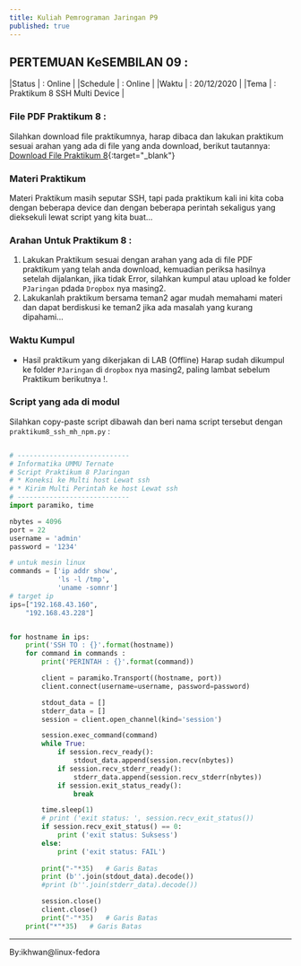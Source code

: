 ```yaml
---
title: Kuliah Pemrograman Jaringan P9
published: true
---
```


## PERTEMUAN KeSEMBILAN 09 :

|Status   | : Online                        |
|Schedule | : Online                        |
|Waktu    | : 20/12/2020                    |
|Tema     | : Praktikum 8 SSH Multi Device  |


### File PDF Praktikum 8 :

Silahkan download file praktikumnya, harap dibaca dan lakukan praktikum sesuai arahan yang ada di file yang anda download, berikut tautannya: [Download File Praktikum 8](assets/reff/pjar/Praktikum_PJar_8.pdf){:target="_blank"}

### Materi Praktikum

Materi Praktikum masih seputar SSH, tapi pada praktikum kali ini kita coba dengan beberapa device dan dengan beberapa perintah sekaligus yang dieksekuli lewat script yang kita buat...


### Arahan Untuk Praktikum 8 :

1. Lakukan Praktikum sesuai dengan arahan yang ada di file PDF praktikum yang telah anda download, kemuadian periksa hasilnya setelah dijalankan, jika tidak Error, silahkan kumpul atau upload ke folder  `PJaringan` pdada `Dropbox` nya masing2.
2. Lakukanlah praktikum bersama teman2 agar mudah memahami materi dan dapat berdiskusi ke teman2 jika ada masalah yang kurang dipahami...

### Waktu Kumpul

- Hasil praktikum yang dikerjakan di LAB (Offline) Harap sudah dikumpul ke folder `PJaringan` di `dropbox` nya masing2, paling lambat sebelum Praktikum berikutnya !.

### Script yang ada di modul 
Silahkan copy-paste script dibawah dan beri nama script tersebut dengan `praktikum8_ssh_mh_npm.py` : 

```python

# ----------------------------
# Informatika UMMU Ternate
# Script Praktikum 8 PJaringan
# * Koneksi ke Multi host Lewat ssh
# * Kirim Multi Perintah ke host Lewat ssh
# ----------------------------
import paramiko, time

nbytes = 4096
port = 22
username = 'admin'
password = '1234'

# untuk mesin linux
commands = ['ip addr show',
            'ls -l /tmp',
            'uname -somnr']
# target ip 
ips=["192.168.43.160",
    "192.168.43.228"]


for hostname in ips:
    print('SSH TO : {}'.format(hostname))
    for command in commands :
        print('PERINTAH : {}'.format(command))

        client = paramiko.Transport((hostname, port))
        client.connect(username=username, password=password)

        stdout_data = []
        stderr_data = []
        session = client.open_channel(kind='session')

        session.exec_command(command)
        while True:
            if session.recv_ready():
                stdout_data.append(session.recv(nbytes))
            if session.recv_stderr_ready():
                stderr_data.append(session.recv_stderr(nbytes))
            if session.exit_status_ready():
                break

        time.sleep(1)
        # print ('exit status: ', session.recv_exit_status())
        if session.recv_exit_status() == 0:
            print ('exit status: Suksess') 
        else:
            print ('exit status: FAIL')
        
        print("-"*35)   # Garis Batas
        print (b''.join(stdout_data).decode())
        #print (b''.join(stderr_data).decode())

        session.close()
        client.close()
        print("-"*35)   # Garis Batas
    print("*"*35)   # Garis Batas


```



***
By:ikhwan@linux-fedora